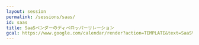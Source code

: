 ```yaml
---
layout: session
permalink: /sessions/saas/
id: saas
title: SaaSベンダーのディベロッパーリレーション
gcal: https://www.google.com/calendar/render?action=TEMPLATE&text=SaaS%E3%83%99%E3%83%B3%E3%83%80%E3%83%BC%E3%81%AE%E3%83%87%E3%82%A3%E3%83%99%E3%83%AD%E3%83%83%E3%83%91%E3%83%BC%E3%83%AA%E3%83%AC%E3%83%BC%E3%82%B7%E3%83%A7%E3%83%B3%20at%20DevRel/Japan%20CONFERENCE%202022&dates=20220806T131000/20220806T140500&location=https://devrel.dev/japan-2021/view/&trp=true&details=%E3%83%88%E3%83%A9%E3%83%83%E3%82%AFB%20/%2013:10%E3%80%9C14:05%0A%0A%F0%9F%8C%9F%20%E3%82%A4%E3%83%99%E3%83%B3%E3%83%88%E5%8F%82%E5%8A%A0%E7%94%A8URL%0Ahttps://devrel.dev/japan-2022/view/%0A%0A%F0%9F%8C%9F%20%E3%82%BB%E3%83%83%E3%82%B7%E3%83%A7%E3%83%B3%E8%A9%B3%E7%B4%B0%0Ahttps://devrel.dev/japan-2022/sessions/saas/%0A%0A%F0%9F%8C%9F%20%E3%83%8F%E3%83%83%E3%82%B7%E3%83%A5%E3%82%BF%E3%82%B0%0A%23DevReljpB%0A%0A%F0%9F%8C%9F%20%E8%B3%AA%E5%95%8F%E6%8A%95%E7%A8%BF%EF%BC%88Sli.do%EF%BC%89%0Ahttps://app.sli.do/event/7CGdu7oM7pgzZK58e7iKW8%0A%20%20%0A%F0%9F%8E%A4%20%E3%83%A2%E3%83%87%E3%83%AC%E3%83%BC%E3%82%BF%E3%83%BC%EF%BC%9A%E9%95%B7%E5%86%85%E6%AF%85%E5%BF%97@freee%E6%A0%AA%E5%BC%8F%E4%BC%9A%E7%A4%BE%0A%F0%9F%97%A3%20%E3%83%91%E3%83%8D%E3%83%AA%E3%82%B9%E3%83%88%EF%BC%9A%0A-%20%E8%88%9F%E6%9C%A8%E5%B0%86%E5%BD%A6@CircleCI%0A-%20%E6%9D%BE%E4%B8%8B%E4%BA%AB%E5%B9%B3@%E6%A0%AA%E5%BC%8F%E4%BC%9A%E7%A4%BE%E3%82%BD%E3%83%A9%E3%82%B3%E3%83%A0%0A-%20%E6%B1%A0%E5%8E%9F%E5%A4%A7%E7%84%B6@Twilio%0A&trp=undefined&trp=true&sprop=
---
```

